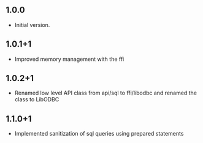 ## 1.0.0

- Initial version.

## 1.0.1+1

- Improved memory management with the ffi

## 1.0.2+1

- Renamed low level API class from api/sql to ffi/libodbc and renamed the class to LibODBC

## 1.1.0+1

- Implemented sanitization of sql queries using prepared statements
